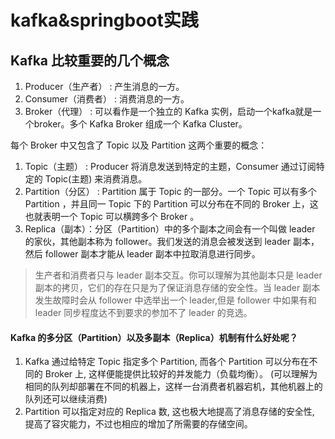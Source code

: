 # kafka&springboot实践

## Kafka 比较重要的几个概念
1. Producer（生产者） : 产生消息的一方。
2. Consumer（消费者） : 消费消息的一方。
3. Broker（代理） : 可以看作是一个独立的 Kafka 实例，启动一个kafka就是一个broker。多个 Kafka Broker 组成一个 Kafka Cluster。

每个 Broker 中又包含了 Topic 以及 Partition 这两个重要的概念：

1. Topic（主题） : Producer 将消息发送到特定的主题，Consumer 通过订阅特定的 Topic(主题) 来消费消息。
2. Partition（分区） : Partition 属于 Topic 的一部分。一个 Topic 可以有多个 Partition ，并且同一 Topic 下的 Partition 可以分布在不同的 Broker 上，这也就表明一个 Topic 可以横跨多个 Broker 。
3. Replica（副本）：分区（Partition）中的多个副本之间会有一个叫做 leader 的家伙，其他副本称为 follower。我们发送的消息会被发送到 leader 副本，然后 follower 副本才能从 leader 副本中拉取消息进行同步。

> 生产者和消费者只与 leader 副本交互。你可以理解为其他副本只是 leader 副本的拷贝，它们的存在只是为了保证消息存储的安全性。当 leader 副本发生故障时会从 follower 中选举出一个 leader,但是 follower 中如果有和 leader 同步程度达不到要求的参加不了 leader 的竞选。

#### Kafka 的多分区（Partition）以及多副本（Replica）机制有什么好处呢？
1. Kafka 通过给特定 Topic 指定多个 Partition, 而各个 Partition 可以分布在不同的 Broker 上, 这样便能提供比较好的并发能力（负载均衡）。
(可以理解为相同的队列却部署在不同的机器上，这样一台消费者机器宕机，其他机器上的队列还可以继续消费)
2. Partition 可以指定对应的 Replica 数, 这也极大地提高了消息存储的安全性, 提高了容灾能力，不过也相应的增加了所需要的存储空间。